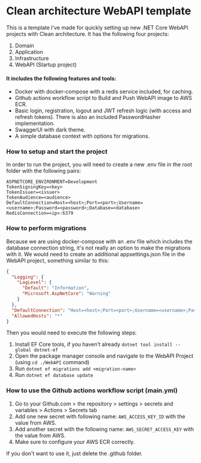 # Clean architecture WebAPI template
This is a template I've made for quickly setting up new .NET Core WebAPI projects with Clean architecture. It has the following four projects:
1. Domain
2. Application
3. Infrastructure
4. WebAPI (Startup project)

#### It includes the following features and tools:
- Docker with docker-compose with a redis service included, for caching.
- Github actions workflow script to Build and Push WebAPI image to AWS ECR.
- Basic login, registration, logout and JWT refresh logic (with access and refresh tokens). There is also an included PasswordHasher implementation.
- SwaggerUI with dark theme.
- A simple database context with options for migrations.

### How to setup and start the project
In order to run the project, you will need to create a new .env file in the root folder with the following pairs:
```
ASPNETCORE_ENVIRONMENT=Development
TokenSigningKey=<key>
TokenIssuer=<issuer>
TokenAudience=<audience>
DefaultConnection=Host=<host>;Port=<port>;Username=<username>;Password=<password>;Database=<database>
RedisConnection=<ip>:6379
```

### How to perform migrations
Because we are using docker-compose with an .env file which includes the database connection string, it's not really an option to make the migrations with it. We would need to create an additional appsettings.json file in the WebAPI project, something similar to this:
```json
{
  "Logging": {
    "LogLevel": {
      "Default": "Information",
      "Microsoft.AspNetCore": "Warning"
    }
  },
  "DefaultConnection": "Host=<host>;Port=<port>;Username=<username>;Password=<password>;Database=<db>",
  "AllowedHosts": "*"
}
```
Then you would need to execute the following steps:
1. Install EF Core tools, if you haven’t already `dotnet tool install --global dotnet-ef`
2. Open the package manager console and navigate to the WebAPI Project (using `cd ./WebAPI` command)
3. Run `dotnet ef migrations add <migration-name>`
4. Run `dotnet ef database update`

### How to use the Github actions workflow script (main.yml)
1. Go to your Github.com > the repository > settings > secrets and variables > Actions > Secrets tab
2. Add one new secret with following name: `AWS_ACCESS_KEY_ID` with the value from AWS.
3. Add another secret with the following name: `AWS_SECRET_ACCESS_KEY` with the value from AWS.
4. Make sure to configure your AWS ECR correctly.

If you don't want to use it, just delete the .github folder.
